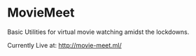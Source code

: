 # MovieMeet
Basic Utilities for virtual movie watching amidst the lockdowns.

Currently Live at:
http://movie-meet.ml/
